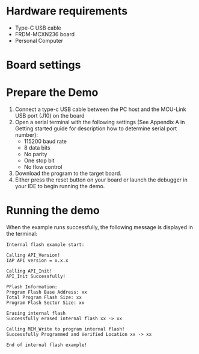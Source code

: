 Hardware requirements
=====================
- Type-C USB cable
- FRDM-MCXN236 board
- Personal Computer

Board settings
============

Prepare the Demo
===============
1.  Connect a type-c USB cable between the PC host and the MCU-Link USB port (J10) on the board
2.  Open a serial terminal with the following settings (See Appendix A in Getting started guide for description how to determine serial port number):
    - 115200 baud rate
    - 8 data bits
    - No parity
    - One stop bit
    - No flow control
3.  Download the program to the target board.
4.  Either press the reset button on your board or launch the debugger in your IDE to begin running the demo.

Running the demo
================

When the example runs successfully, the following message is displayed in the terminal:

```
Internal flash example start:

Calling API_Version!
IAP API version = x.x.x

Calling API_Init!
API_Init Successfully!

PFlash Information:
Program Flash Base Address: xx
Total Program Flash Size: xx
Program Flash Sector Size: xx

Erasing internal flash
Successfully erased internal flash xx -> xx

Calling MEM_Write to program internal flash!
Successfully Programmed and Verified Location xx -> xx

End of internal flash example!
```

